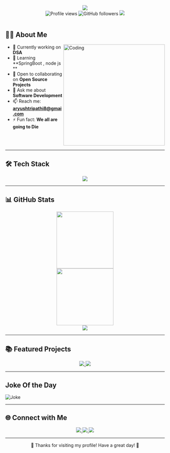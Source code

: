 <div align="center">
  <img src="https://readme-typing-svg.demolab.com/?lines=Hey+there!+I'm+Your+Name👋;Full-stack+Developer+💻;Welcome+to+my+profile!+😄;Always+learning+new+things+🚀&font=Fira%20Code&center=true&width=500&height=45&color=6C63FF&vCenter=true&size=22">
</div>

<div align="center">
  <img src="https://komarev.com/ghpvc/?username=xebecDrockss&style=for-the-badge&color=29bf12" alt="Profile views" /> 
  <img src="https://img.shields.io/github/followers/xebecDrockss?label=Followers&style=for-the-badge&color=5865F2" alt="GitHub followers" />
  <img src="https://img.shields.io/badge/dynamic/json?label=Last%20updated&query=%24.commit.author.date&url=https%3A%2F%2Fapi.github.com%2Frepos%2FxebecDrockss%2FxebecDrockss%2Fcommits%2Fmain&style=for-the-badge&color=3a86ff">
</div>

<br>

## 👨‍💻 About Me

<img align="right" alt="Coding" width="320" src="https://media.giphy.com/media/qgQUggAC3Pfv687qPC/giphy.gif">

- 🔭 Currently working on **DSA**
- 🌱 Learning **SpringBoot , node js **
- 👯 Open to collaborating on **Open Source Projects**
- 💬 Ask me about **Software Development**
- 📫 Reach me: **aryushtripathi8@gmai.com**
- ⚡ Fun fact: **We all are going to Die**

<br clear="right"/>

---

## 🛠️ Tech Stack

<div align="center">
  <img src="https://skillicons.dev/icons?i=js,react,nodejs,java,docker,aws,mongodb,postgres,git,github,&perline=8">
</div>

---

## 📊 GitHub Stats

<div align="center">
  <div align="center">
  <img height="180em" src="https://github-readme-stats.vercel.app/api?username=xebecDrockss&show_icons=true&theme=radical&include_all_commits=true&count_private=true"/>
</div>

  <img height="180em" src="https://github-readme-stats.vercel.app/api/top-langs/?username=xebecDrockss&layout=compact&langs_count=8&theme=radical"/>
</div>

<div align="center">
  <img src="https://github-readme-streak-stats.herokuapp.com/?user=xebecDrockss&theme=dark&hide_border=true"/>
</div>

---


## 📚 Featured Projects

<div align="center">
  <a href="https://github.com/xebecDrockss/Summary_Extension_With_Gemini">
    <img src="https://github-readme-stats.vercel.app/api/pin/?username=xebecDrockss&repo=Summary_Extension_With_Gemini&theme=radical" />
  </a>
  
  <a href="https://github.com/xebecDrockss/Expanding_card">
    <img src="https://github-readme-stats.vercel.app/api/pin/?username=xebecDrockss&repo=Expanding_card&theme=radical" />
  </a>
</div>

---
## Joke Of the Day
   ![Joke](https://readme-jokes.vercel.app/api)



---

## 🌐 Connect with Me

<div align="center">
  <a href="https://linkedin.com/in/aryush-tripathi-988975261">
    <img src="https://img.shields.io/badge/LinkedIn-0077B5?style=for-the-badge&logo=linkedin&logoColor=white"/>
  </a>
  <a href="https://twitter.com/yourusername">
    <img src="https://img.shields.io/badge/Twitter-1DA1F2?style=for-the-badge&logo=twitter&logoColor=white"/>
  </a>
  <a href="mailto:aryushtripathi8@gmail.com">
    <img src="https://img.shields.io/badge/Email-D14836?style=for-the-badge&logo=gmail&logoColor=white"/>
  </a>
</div>

---

<div align="center">
  💙 Thanks for visiting my profile! Have a great day! 💙
</div>
